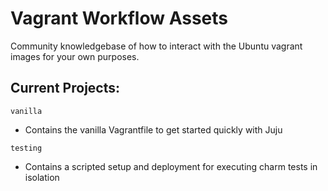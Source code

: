 # Vagrant Workflow Assets

Community knowledgebase of how to interact with the Ubuntu vagrant images for your own purposes.

Current Projects:
---

`vanilla` 
 
 - Contains the vanilla Vagrantfile to get started quickly with Juju

`testing`
 
 - Contains a scripted setup and deployment for executing charm tests in isolation
